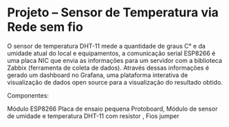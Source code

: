 # Projeto – Sensor de Temperatura via Rede sem fio
O sensor de temperatura DHT-11 mede a quantidade de graus C° e da umidade atual do local e 
equipamentos, a comunicação serial ESP8266 é uma placa NIC que envia as informações para um 
servidor com a biblioteca Zabbix (ferramenta de coleta de dados). Através dessas informações é gerado 
um dashboard no Grafana, uma plataforma interativa de visualização de dados open source para a 
visualização do resultado obtido.

Componentes:

Módulo ESP8266
Placa de ensaio pequena Protoboard, Módulo de sensor de umidade e temperatura DHT-11 com resistor , Fios jumper
